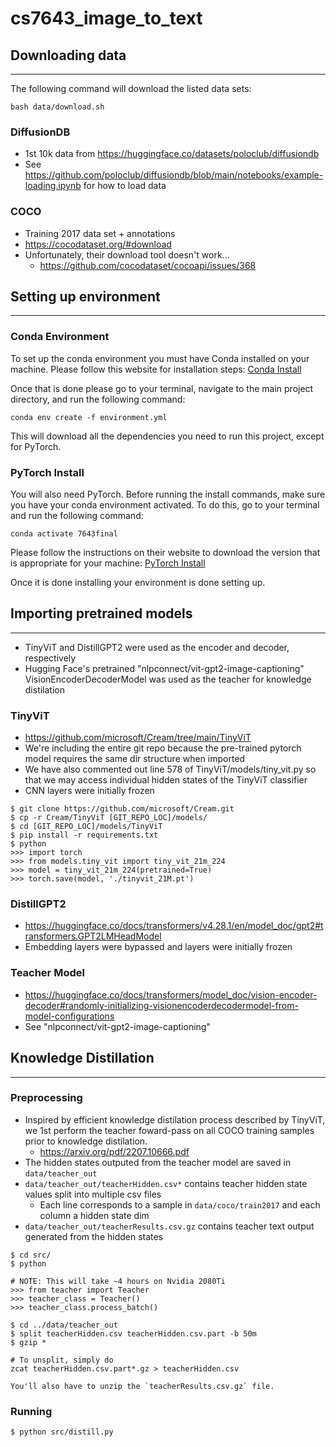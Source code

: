 # cs7643_image_to_text

## Downloading data
---
The following command will download the listed data sets:
```
bash data/download.sh
```
### DiffusionDB
- 1st 10k data from https://huggingface.co/datasets/poloclub/diffusiondb
- See https://github.com/poloclub/diffusiondb/blob/main/notebooks/example-loading.ipynb for how to load data

### COCO
- Training 2017 data set + annotations
- https://cocodataset.org/#download
- Unfortunately, their download tool doesn't work...
    - https://github.com/cocodataset/cocoapi/issues/368

## Setting up environment
---
### Conda Environment
To set up the conda environment you must have Conda installed on your machine. Please follow this website for installation steps: [Conda Install](https://conda.io/projects/conda/en/latest/user-guide/install/index.html) 

Once that is done please go to your terminal, navigate to the main project directory, and run the following command:
```
conda env create -f environment.yml
```
This will download all the dependencies you need to run this project, except for PyTorch.

### PyTorch Install
You will also need PyTorch. Before running the install commands, make sure you have your conda environment activated. To do this, go to your terminal and run the following command:
```
conda activate 7643final
```

Please follow the instructions on their website to download the version that is appropriate for your machine: [PyTorch Install](https://pytorch.org/)

Once it is done installing your environment is done setting up.  

## Importing pretrained models
---
- TinyViT and DistillGPT2 were used as the encoder and decoder, respectively
- Hugging Face's pretrained "nlpconnect/vit-gpt2-image-captioning" VisionEncoderDecoderModel was used as the teacher for knowledge distilation
### TinyViT
- https://github.com/microsoft/Cream/tree/main/TinyViT
- We're including the entire git repo because the pre-trained pytorch model requires the same dir structure when imported
- We have also commented out line 578 of TinyViT/models/tiny_vit.py so that we may access individual hidden states of the TinyViT classifier
- CNN layers were initially frozen
```
$ git clone https://github.com/microsoft/Cream.git
$ cp -r Cream/TinyViT [GIT_REPO_LOC]/models/
$ cd [GIT_REPO_LOC]/models/TinyViT
$ pip install -r requirements.txt
$ python
>>> import torch
>>> from models.tiny_vit import tiny_vit_21m_224
>>> model = tiny_vit_21m_224(pretrained=True)
>>> torch.save(model, './tinyvit_21M.pt')
```
### DistillGPT2
- https://huggingface.co/docs/transformers/v4.28.1/en/model_doc/gpt2#transformers.GPT2LMHeadModel
- Embedding layers were bypassed and layers were initially frozen

### Teacher Model
- https://huggingface.co/docs/transformers/model_doc/vision-encoder-decoder#randomly-initializing-visionencoderdecodermodel-from-model-configurations
- See "nlpconnect/vit-gpt2-image-captioning"

## Knowledge Distillation
---
### Preprocessing
- Inspired by efficient knowledge distilation process described by TinyViT, we 1st perform the teacher foward-pass on all COCO training samples prior to knowledge distilation.
    - https://arxiv.org/pdf/2207.10666.pdf
- The hidden states outputed from the teacher model are saved in `data/teacher_out`
- `data/teacher_out/teacherHidden.csv*` contains teacher hidden state values split into multiple csv files
    - Each line corresponds to a sample in `data/coco/train2017` and each column a hidden state dim
- `data/teacher_out/teacherResults.csv.gz` contains teacher text output generated from the hidden states
```
$ cd src/
$ python

# NOTE: This will take ~4 hours on Nvidia 2080Ti
>>> from teacher import Teacher
>>> teacher_class = Teacher()
>>> teacher_class.process_batch()

$ cd ../data/teacher_out
$ split teacherHidden.csv teacherHidden.csv.part -b 50m
$ gzip *

# To unsplit, simply do
zcat teacherHidden.csv.part*.gz > teacherHidden.csv

You'll also have to unzip the `teacherResults.csv.gz` file.

```
### Running
```
$ python src/distill.py
```